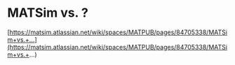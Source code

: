 # MATSim vs. ?

[https://matsim.atlassian.net/wiki/spaces/MATPUB/pages/84705338/MATSim+vs.+...](https://matsim.atlassian.net/wiki/spaces/MATPUB/pages/84705338/MATSim+vs.+...)
